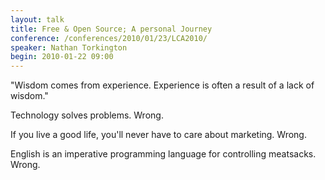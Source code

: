 ```yaml
---
layout: talk
title: Free & Open Source; A personal Journey
conference: /conferences/2010/01/23/LCA2010/
speaker: Nathan Torkington
begin: 2010-01-22 09:00
---
```

"Wisdom comes from experience. Experience is often a result of a lack of
wisdom."

Technology solves problems. Wrong.

If you live a good life, you'll never have to care about marketing. Wrong.

English is an imperative programming language for controlling meatsacks. Wrong.
